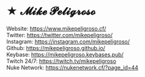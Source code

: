 # ★ 𝓜𝓲𝓴𝓮 𝓟𝓮𝓵𝓲𝓰𝓻𝓸𝓼𝓸
Website: https://www.mikepeligroso.cf/ \
Twitter: https://twitter.com/mikepeligroso/ \
Instagram: https://instagram.com/mikepeligroso/ \
Github: https://mikepeligroso.github.io/ \
Keybase: https://mikepeligroso.keybases.pub/ \
Twitch 24/7: https://twitch.tv/mikepeligroso \
Nuke Network: https://nukenetwork.cf/?page_id=44
